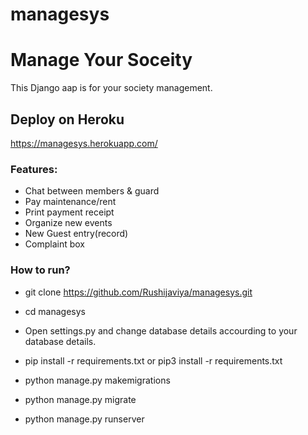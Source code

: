 ﻿# managesys
# Manage Your Soceity 
This Django aap is for your society management.

## Deploy on Heroku
https://managesys.herokuapp.com/

### Features:
* Chat between members & guard
* Pay maintenance/rent
* Print payment receipt
* Organize new events
* New Guest entry(record)
* Complaint box

### How to run?
* git clone https://github.com/Rushijaviya/managesys.git

* cd managesys

* Open settings.py and change database details accourding to your database details.

* pip install -r requirements.txt or pip3 install -r requirements.txt

* python manage.py makemigrations

* python manage.py migrate

* python manage.py runserver
